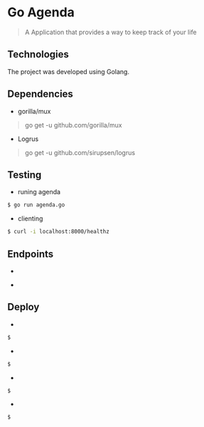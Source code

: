 # Go Agenda

>A Application that provides a way to keep track of your life

## Technologies
The project was developed using Golang.

## Dependencies
* gorilla/mux
> go get -u github.com/gorilla/mux

* Logrus
> go get -u github.com/sirupsen/logrus
## Testing

* runing agenda
```bash
$ go run agenda.go
```

* clienting
```bash
$ curl -i localhost:8000/healthz
```

## Endpoints

* 
> 
* 
> 

## Deploy

* 

```bash
$ 
```
* 
```bash
$ 
```
* 
```bash
$ 
```
* 
```bash
$ 
```